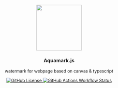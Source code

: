 <p align="center">
  <img src="https://github.com/wangyewei/aquamark/assets/49926816/a123f261-454e-478f-88cd-c25b6ffa3120" height="150" />
  <br />

  <h3 align="center">Aquamark.js</h3>
  <p align="center">watermark for webpage based on canvas & typescript</p>
<p>

<p align="center">
  <a href="https://github.com/wangyewei/utilizen/blob/main/LICENSE">
    <img alt="GitHub License" src="https://img.shields.io/github/license/wangyewei/aquamark?style=flat&color=%230093E9">
  </a>
  <a href="https://github.com/wangyewei/utilizen/actions">
    <img alt="GitHub Actions Workflow Status" src="https://img.shields.io/github/actions/workflow/status/wangyewei/aquamark/ci.yml?style=flat&label=CI">
  </a>
</p>
